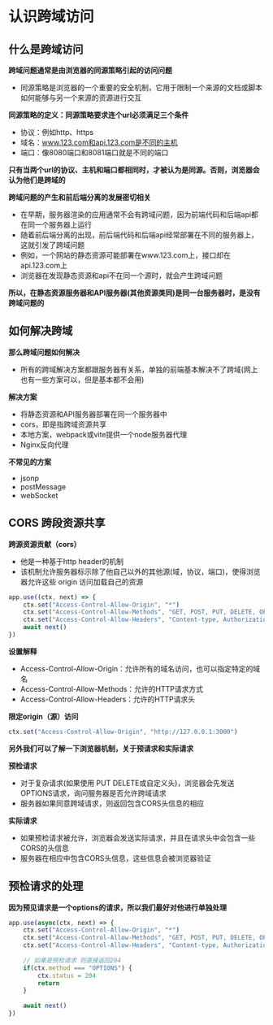 # 认识跨域访问

## 什么是跨域访问

**跨域问题通常是由浏览器的同源策略引起的访问问题**

* 同源策略是浏览器的一个重要的安全机制，它用于限制一个来源的文档或脚本如何能够与另一个来源的资源进行交互

**同源策略的定义：同源策略要求连个url必须满足三个条件**

* 协议：例如http、https
* 域名：www.123.com和api.123.com是不同的主机
* 端口：像8080端口和8081端口就是不同的端口

**只有当两个url的协议、主机和端口都相同时，才被认为是同源。否则，浏览器会认为他们是跨域的**

**跨域问题的产生和前后端分离的发展密切相关**

* 在早期，服务器渲染的应用通常不会有跨域问题，因为前端代码和后端api都在同一个服务器上运行
* 随着前后端分离的出现，前后端代码和后端api经常部署在不同的服务器上，这就引发了跨域问题
* 例如，一个网站的静态资源可能部署在www.123.com上，接口却在api.123.com上
* 浏览器在发现静态资源和api不在同一个源时，就会产生跨域问题

**所以，在静态资源服务器和API服务器(其他资源类同)是同一台服务器时，是没有跨域问题的**

## 如何解决跨域

**那么跨域问题如何解决**

* 所有的跨域解决方案都跟服务器有关系，单独的前端基本解决不了跨域(网上也有一些方案可以，但是基本都不会用)

**解决方案**

* 将静态资源和API服务器部署在同一个服务器中
* cors，即是指跨域资源共享
* 本地方案，webpack或vite提供一个node服务器代理
* Nginx反向代理

**不常见的方案**

* jsonp
* postMessage
* webSocket

## CORS 跨段资源共享

**跨源资源贡献（cors）**

* 他是一种基于http header的机制
* 该机制允许服务器标示除了他自己以外的其他源(域，协议，端口)，使得浏览器允许这些 origin 访问加载自己的资源

```javascript
app.use((ctx, next) => {
    ctx.set("Access-Control-Allow-Origin", "*")
    ctx.set("Access-Control-Allow-Methods", "GET, POST, PUT, DELETE, OPTIONS")
    ctx.set("Access-Control-Allow-Headers", "Content-type, Authorization, Accept")
    await next()
})
```

**设置解释**

* Access-Control-Allow-Origin：允许所有的域名访问，也可以指定特定的域名
* Access-Control-Allow-Methods：允许的HTTP请求方式
* Access-Control-Allow-Headers：允许的HTTP请求头

**限定origin（源）访问**

```javascript
ctx.set("Access-Control-Allow-Origin", "http://127.0.0.1:3000")
```

**另外我们可以了解一下浏览器机制，关于预请求和实际请求**

**预检请求**

* 对于复杂请求(如果使用 PUT DELETE或自定义头)，浏览器会先发送OPTIONS请求，询问服务器是否允许跨域请求
* 服务器如果同意跨域请求，则返回包含CORS头信息的相应

**实际请求**

* 如果预检请求被允许，浏览器会发送实际请求，并且在请求头中会包含一些CORS的头信息
* 服务器在相应中包含CORS头信息，这些信息会被浏览器验证

## 预检请求的处理

**因为预见请求是一个options的请求，所以我们最好对他进行单独处理**

```javascript
app.use(async(ctx, next) => {
    ctx.set("Access-Control-Allow-Origin", "*")
    ctx.set("Access-Control-Allow-Methods", "GET, POST, PUT, DELETE, OPTIONS")
    ctx.set("Access-Control-Allow-Headers", "Content-type, Authorization, Accept")
    
    // 如果是预检请求 则直接返回204
    if(ctx.method === "OPTIONS") {
        ctx.status = 204
        return
    }
    
    await next()
})
```

